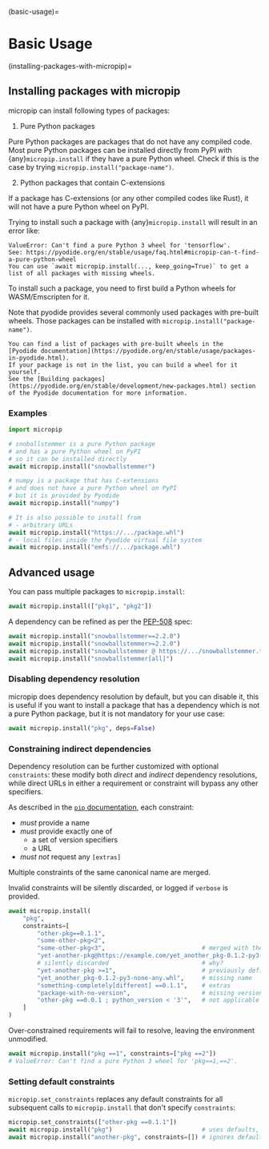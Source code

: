 (basic-usage)=

# Basic Usage

(installing-packages-with-micropip)=

## Installing packages with micropip

micropip can install following types of packages:

1. Pure Python packages

Pure Python packages are packages that do not have any compiled code.
Most pure Python packages can be installed directly from PyPI with {any}`micropip.install`
if they have a pure Python wheel. Check if this is the case by trying `micropip.install("package-name")`.

2. Python packages that contain C-extensions

If a package has C-extensions (or any other compiled codes like Rust),
it will not have a pure Python wheel on PyPI.

Trying to install such a package with {any}`micropip.install` will result in an error like:

```
ValueError: Can't find a pure Python 3 wheel for 'tensorflow'.
See: https://pyodide.org/en/stable/usage/faq.html#micropip-can-t-find-a-pure-python-wheel
You can use `await micropip.install(..., keep_going=True)` to get a list of all packages with missing wheels.
```

To install such a package, you need to first build a Python wheels for WASM/Emscripten for it.

Note that pyodide provides several commonly used packages with pre-built wheels.
Those packages can be installed with `micropip.install("package-name")`.

```{note}
You can find a list of packages with pre-built wheels in the
[Pyodide documentation](https://pyodide.org/en/stable/usage/packages-in-pyodide.html).
If your package is not in the list, you can build a wheel for it yourself.
See the [Building packages](https://pyodide.org/en/stable/development/new-packages.html) section of the Pyodide documentation for more information.
```


### Examples

```python
import micropip

# snoballstemmer is a pure Python package
# and has a pure Python wheel on PyPI
# so it can be installed directly
await micropip.install("snowballstemmer")

# numpy is a package that has C-extensions
# and does not have a pure Python wheel on PyPI
# but it is provided by Pyodide
await micropip.install("numpy")

# It is also possible to install from
# - arbitrary URLs
await micropip.install("https://.../package.whl")
# - local files inside the Pyodide virtual file system
await micropip.install("emfs://.../package.whl")
```


## Advanced usage

You can pass multiple packages to `micropip.install`:

```python
await micropip.install(["pkg1", "pkg2"])
```

A dependency can be refined as per the [PEP-508] spec:

[pep-508]: https://peps.python.org/pep-0508

```python
await micropip.install("snowballstemmer==2.2.0")
await micropip.install("snowballstemmer>=2.2.0")
await micropip.install("snowballstemmer @ https://.../snowballstemmer.*.whl")
await micropip.install("snowballstemmer[all]")
```

### Disabling dependency resolution

micropip does dependency resolution by default, but you can disable it,
this is useful if you want to install a package that has a dependency
which is not a pure Python package, but it is not mandatory for your use case:

```python
await micropip.install("pkg", deps=False)
```

### Constraining indirect dependencies

Dependency resolution can be further customized with optional `constraints`:
these modify both _direct_ and _indirect_ dependency resolutions, while direct URLs
in either a requirement or constraint will bypass any other specifiers.

As described in the [`pip` documentation][pip-constraints], each constraint:

[pip-constraints]: https://pip.pypa.io/en/stable/user_guide/#constraints-files

  - _must_ provide a name
  - _must_ provide exactly one of
    - a set of version specifiers
    - a URL
  - _must not_  request any `[extras]`

Multiple constraints of the same canonical name are merged.

Invalid constraints will be silently discarded, or logged if `verbose` is provided.

```python
await micropip.install(
    "pkg",
    constraints=[
        "other-pkg==0.1.1",
        "some-other-pkg<2",
        "some-other-pkg<3",                           # merged with the above
        "yet-another-pkg@https://example.com/yet_another_pkg-0.1.2-py3-none-any.whl",
        # silently discarded                          # why?
        "yet-another-pkg >=1",                        # previously defined by URL
        "yet_another_pkg-0.1.2-py3-none-any.whl",     # missing name
        "something-completely[different] ==0.1.1",    # extras
        "package-with-no-version",                    # missing version or URL
        "other-pkg ==0.0.1 ; python_version < '3'",   # not applicable
    ]
)
```

Over-constrained requirements will fail to resolve, leaving the environment unmodified.

```python
await micropip.install("pkg ==1", constraints=["pkg ==2"])
# ValueError: Can't find a pure Python 3 wheel for 'pkg==1,==2'.
```

### Setting default constraints

`micropip.set_constraints` replaces any default constraints for all subsequent
calls to `micropip.install` that don't specify `constraints`:

```python
micropip.set_constraints(["other-pkg ==0.1.1"])
await micropip.install("pkg")                         # uses defaults, if needed
await micropip.install("another-pkg", constraints=[]) # ignores defaults
```
